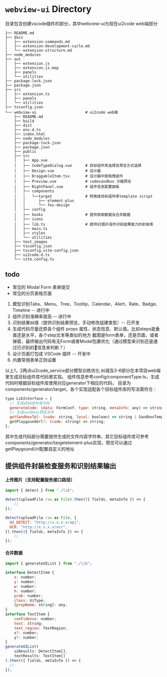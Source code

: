# `webview-ui` Directory
目录包含创建vscode插件的部分，其中webview-ui为现在ui2code web端部分
```
├── README.md
├── docs
│   ├── extension-commands.md
│   ├── extension-development-cycle.md
│   └── extension-structure.md
├── node_modules
├── out
│   ├── extension.js
│   ├── extension.js.map
│   ├── panels
│   └── utilities
├── package-lock.json
├── package.json
├── src
│   ├── extension.ts
│   ├── panels
│   └── utilities
├── tsconfig.json
└── webview-ui                      # ui2code web端
    ├── README.md
    ├── build
    ├── dist
    ├── env.d.ts
    ├── index.html
    ├── node_modules
    ├── package-lock.json
    ├── package.json
    ├── public
    ├── src
    │   ├── App.vue
    │   ├── CodeTypeDialog.vue      # 目标组件库选择及预览方式选择
    │   ├── Design.vue              # 设计器
    │   ├── DraggableItem.tsx       # 设计器中部拖拽组件
    │   ├── Preview.vue             # codesandbox 沙箱预览
    │   ├── RightPanel.vue          # 组件信息配置面板
    │   ├── components
    │   │   └──target               # 转换成目标组件库template script
    │   │      ├── element-plus
    │   │      └── fes-design
    │   ├── config
    │   ├── hooks                   # 提供获取数据及合并数据
    │   ├── icons
    │   ├── lib.ts                  # 提供UI图片组件识别结果能力的封装库
    │   ├── main.ts
    │   ├── styles
    │   └── utilities
    ├── test_images
    ├── tsconfig.json
    ├── tsconfig.vite-config.json
    ├── ui2code.d.ts
    └── vite.config.ts
```
## todo

- 常见的 Modal Form 表单提交
- 常见的分页表格页面

1. 模型识别Tabs、Menu、Tree、Tooltip、Calendar、Alert、Rate、Badge、Timeline -- 进行中
2. 组件识别准确率提高 -- 进行中
3. 识别结果纠错（提供识别结果预览，手动修改组建类型）-- 已开发
4. 生成代码尽量还原各个组件 props 属性、状态信息、默认值。比如steps是垂直还是水平，各个step文本等类似的地方
   截图是form表单，还是页面，或者弹窗，最终输出代码有无Form或者Modal包裹优化（通过模型来识别还是通过已识别的👣信息来判断？）
5. 设计页面打包成 VSCode 插件 -- 开发中
6. 内置常用表单正则设置

以上1，2两点ui2code_service部分模型训练优化
纠错及3-6部分在本项目web端里生成目标组件库代码里实现。
组件信息参考config/componentType.ts，生成代码时根据目标组件库使用对应generator下相应的代码，
目录为components/generator/target，各个实现适配各个目标组件库的写法需符合：

```javascript
type LibInterface = {
  // 生成目标组件库代码
  generateCode: (data: FormConf, type: string, metaInfo: any) => string;
  // 生成sanbbox预览文件
  getSandboxTpl: (code: string, local: boolean) => string | SandboxTemplateConfig;
  getPlaygoundUrl?: (code: string) => string;
};
```
其中生成代码部分需要提供生成的文件内容字符串，其它目标组件库可参考components/generator/targetelement-plus实现，预览可以通过getPlaygoundUrl配置自定义的地址

## 提供组件封装检查服务和识别结果输出

#### 上传图片（支持配置服务接口路径）

```js
import { detect } from "./lib";

detect(uploadFile.raw as File).then(({ fields, metaInfo }) => {
    //
});

detect(uploadFile.raw as File, {
  UI_DETECT: "http://x.x.x.x/api",
  OCR: "http://x.x.x.x/ocr",
}).then(({ fields, metaInfo }) => {
    //
});
```

#### 合并数据

```js
import { generateUIList } from "./lib";

interface DetectItem {
    x: number;
    y: number;
    w: number;
    h: number;
    prob: number;
    class: UiType;
    [propName: string]: any;
}
interface TextItem {
    confidence: number;
    text: string;
    text_region: TextRegion;
    x?: number;
    y?: number;
}
generateUIList(
    uiResults: DetectItem[],
    textResults: TextItem[]
).then(({ fields, metaInfo }) => {
  //
});
```
